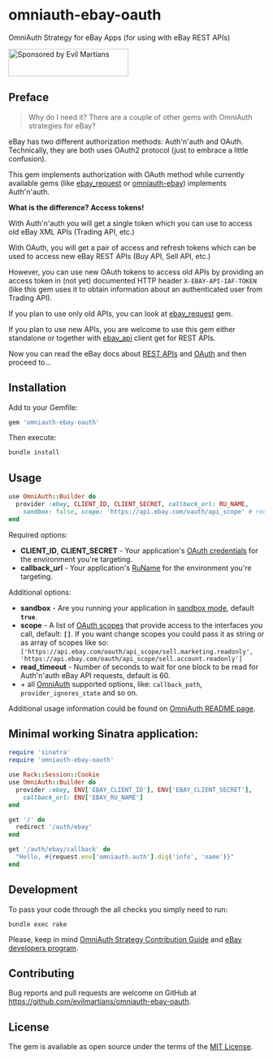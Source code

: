 # omniauth-ebay-oauth

OmniAuth Strategy for eBay Apps (for using with eBay REST APIs)

<a href="https://evilmartians.com/?utm_source=omniauth-ebay-oauth&utm_campaign=project_page">
<img src="https://evilmartians.com/badges/sponsored-by-evil-martians.svg" alt="Sponsored by Evil Martians" width="236" height="54">
</a>

## Preface

> Why do I need it? There are a couple of other gems with OmniAuth strategies for eBay?

eBay has two different authorization methods: Auth'n'auth and OAuth. Technically, they are both uses OAuth2 protocol (just to embrace a little confusion).

This gem implements authorization with OAuth method while currently available gems (like [ebay_request](https://github.com/gzigzigzeo/ebay_request) or [omniauth-ebay](https://github.com/TheGiftsProject/omniauth-ebay)) implements Auth'n'auth.

__What is the difference? Access tokens!__

With Auth'n'auth you will get a single token which you can use to access old eBay XML APIs (Trading API, etc.)

With OAuth, you will get a pair of access and refresh tokens which can be used to access new eBay REST APIs (Buy API, Sell API, etc.)

However, you can use new OAuth tokens to access old APIs by providing an access token in (not yet) documented HTTP header `X-EBAY-API-IAF-TOKEN` (like this gem uses it to obtain information about an authenticated user from Trading API).

If you plan to use only old APIs, you can look at [ebay_request](https://github.com/gzigzigzeo/ebay_request) gem.

If you plan to use new APIs, you are welcome to use this gem either standalone or together with [ebay_api](https://github.com/nepalez/ebay_api) client get for REST APIs.

Now you can read the eBay docs about [REST APIs](https://developer.ebay.com/api-docs/static/ebay-rest-landing.html) and [OAuth](https://developer.ebay.com/api-docs/static/oauth-quick-ref-user-tokens.html) and then proceed to…


## Installation

Add to your Gemfile:

```ruby
gem 'omniauth-ebay-oauth'
```

Then execute:

```sh
bundle install
```


## Usage

```ruby
use OmniAuth::Builder do
  provider :ebay, CLIENT_ID, CLIENT_SECRET, callback_url: RU_NAME,
    sandbox: false, scope: 'https://api.ebay.com/oauth/api_scope' # redefining additional default options
end
```

Required options:
  - __CLIENT_ID__, __CLIENT_SECRET__ - Your application's [OAuth credentials](<https://developer.ebay.com/api-docs/static/oauth-credentials.html>) for the environment you're targeting.
  - __callback_url__  - Your application's [RuName](<https://developer.ebay.com/api-docs/static/oauth-runame.html>) for the environment you're targeting.

Additional options:
  - __sandbox__ - Are you running your application in [sandbox mode](<https://developer.ebay.com/api-docs/static/sandbox-landing.html>), default __`true`__.
  - __scope__ - A list of [OAuth scopes](<https://developer.ebay.com/api-docs/static/oauth-details.html#scopes>) that provide access to the interfaces you call, default: __`[]`__. If you want change scopes you could pass it as string or as array of scopes like so: `['https://api.ebay.com/oauth/api_scope/sell.marketing.readonly', 'https://api.ebay.com/oauth/api_scope/sell.account.readonly']`
  - __read_timeout__ - Number of seconds to wait for one block to be read for Auth'n'auth eBay API requests, default is 60.
  - \+ all [OmniAuth](<https://github.com/omniauth/omniauth>) supported options, like: `callback_path`, `provider_ignores_state` and so on.

Additional usage information could be found on [OmniAuth README page](<https://github.com/omniauth/omniauth#integrating-omniauth-into-your-application>).


## Minimal working Sinatra application:

```ruby
require 'sinatra'
require 'omniauth-ebay-oauth'

use Rack::Session::Cookie
use OmniAuth::Builder do
  provider :ebay, ENV['EBAY_CLIENT_ID'], ENV['EBAY_CLIENT_SECRET'],
    callback_url: ENV['EBAY_RU_NAME']
end

get '/' do
  redirect '/auth/ebay'
end

get '/auth/ebay/callback' do
  "Hello, #{request.env['omniauth.auth'].dig('info', 'name')}"
end
```


## Development

To pass your code through the all checks you simply need to run:

```
bundle exec rake
```

Please, keep in mind [OmniAuth Strategy Contribution Guide](<https://github.com/omniauth/omniauth/wiki/Strategy-Contribution-Guide>) and [eBay developers program](<https://developer.ebay.com/api-docs/static/oauth-tokens.html>).


## Contributing

Bug reports and pull requests are welcome on GitHub at https://github.com/evilmartians/omniauth-ebay-oauth.


## License

The gem is available as open source under the terms of the [MIT License](http://opensource.org/licenses/MIT).
